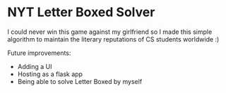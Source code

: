 # NYT Letter Boxed Solver
I could never win this game against my girlfriend so I made this simple algorithm to maintain the literary reputations of CS students worldwide :)

Future improvements:
- Adding a UI
- Hosting as a flask app
- Being able to solve Letter Boxed by myself
